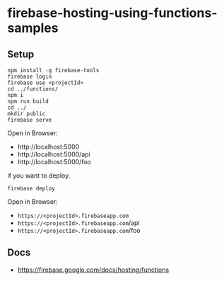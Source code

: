 # firebase-hosting-using-functions-samples

## Setup

```
npm install -g firebase-tools
firebase login
firebase use <projectId>
cd ../functions/
npm i
npm run build
cd ../
mkdir public
firebase serve
```

Open in Browser: 
 - http://localhost:5000
 - http://localhost:5000/api
 - http://localhost:5000/foo

if you want to deploy.

```
firebase deploy
```

Open in Browser: 
 - `https://<projectId>.firebaseapp.com`
 - `https://<projectId>.firebaseapp.com`/api
 - `https://<projectId>.firebaseapp.com`/foo
 
 ## Docs
 - https://firebase.google.com/docs/hosting/functions
